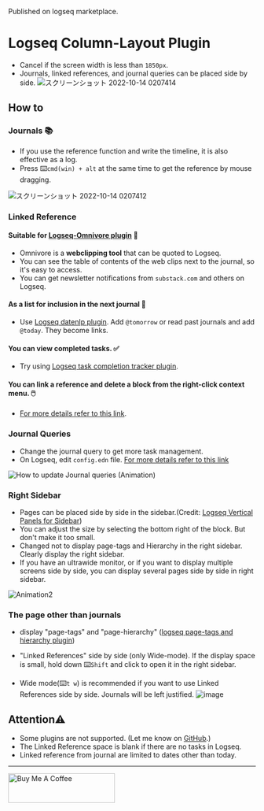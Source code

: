 Published on logseq marketplace. 

# Logseq Column-Layout Plugin
 - Cancel if the screen width is less than `1850px`.
 - Journals, linked references, and journal queries can be placed side by side.
 ![スクリーンショット 2022-10-14 0207414](https://user-images.githubusercontent.com/111847207/195663729-7c979e9e-9309-4f0b-9766-581778c5aaa7.png)

## How to
### Journals 📚
 - If you use the reference function and write the timeline, it is also effective as a log.
 - Press ⌨️`cmd(win) + alt` at the same time to get the reference by mouse dragging.

![スクリーンショット 2022-10-14 0207412](https://user-images.githubusercontent.com/111847207/195662824-35aecadd-c404-42a8-82eb-54ffc628c321.png)

### Linked Reference
#### Suitable for [Logseq-Omnivore plugin](https://github.com/omnivore-app/logseq-omnivore) 🚩
- Omnivore is a **webclipping tool** that can be quoted to Logseq.
- You can see the table of contents of the web clips next to the journal, so it's easy to access.
- You can get newsletter notifications from `substack.com` and others on Logseq.
#### As a list for inclusion in the next journal 📅
 - Use [Logseq datenlp plugin](https://github.com/hkgnp/logseq-datenlp-plugin). Add `@tomorrow` or read past journals and add `@today`. They become links.
 #### You can view completed tasks. ✅
 - Try using [Logseq task completion tracker plugin](https://github.com/DimitryDushkin/logseq-plugin-task-check-date).
#### You can link a reference and delete a block from the right-click context menu. 🖱️
 - [For more details refer to this link](https://github.com/YU000jp/logseq-repeat-task-reference/blob/main/README.md).

### Journal Queries
 - Change the journal query to get more task management.
 - On Logseq, edit `config.edn` file. [For more details refer to this link](https://github.com/YU000jp/Logseq-default-queries-journals)

![How to update Journal queries (Animation)](https://user-images.githubusercontent.com/111847207/200146222-066163ad-f2a7-408e-8070-5a68453c1c05.gif)


### Right Sidebar
 - Pages can be placed side by side in the sidebar.(Credit: [Logseq Vertical Panels for Sidebar](https://github.com/r-hegde/logseq-vertical-panels))
 - You can adjust the size by selecting the bottom right of the block. But don't make it too small.
 - Changed not to display page-tags and Hierarchy in the right sidebar. Clearly display the right sidebar.
 - If you have an ultrawide monitor, or if you want to display multiple screens side by side, you can display several pages side by side in right sidebar.
 
![Animation2](https://user-images.githubusercontent.com/111847207/200146804-e0e53c12-933a-417e-b19a-e9e782e1c492.gif)

### The page other than journals
 - display "page-tags" and "page-hierarchy" ([logseq page-tags and hierarchy plugin](https://github.com/YU000jp/logseq-page-tags-and-hierarchy))
 
 - "Linked References" side by side (only Wide-mode). If the display space is small, hold down ⌨️`Shift` and click to open it in the right sidebar.
 - Wide mode(⌨️`t w`) is recommended if you want to use Linked References side by side. Journals will be left justified.
 ![image](https://user-images.githubusercontent.com/111847207/200147083-f2ff65dd-0ba4-49eb-986c-c384178f9354.png)

## Attention⚠️
 - Some plugins are not supported. (Let me know on [GitHub](https://github.com/YU000jp/Logseq-column-Layout/issues).)
 - The Linked Reference space is blank if there are no tasks in Logseq.
 - Linked reference from journal are limited to dates other than today.

---

 <a href="https://www.buymeacoffee.com/yu000japan" target="_blank"><img src="https://cdn.buymeacoffee.com/buttons/v2/default-yellow.png" alt="Buy Me A Coffee" style="height: 60px !important;width: 217px !important;" ></a>
 
